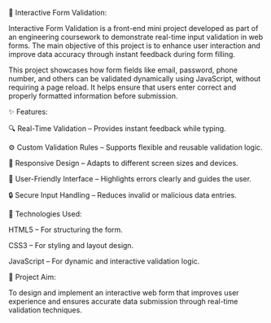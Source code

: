 🧾 Interactive Form Validation:

Interactive Form Validation is a front-end mini project developed as part of an engineering coursework to demonstrate real-time input validation in web forms. The main objective of this project is to enhance user interaction and improve data accuracy through instant feedback during form filling.

This project showcases how form fields like email, password, phone number, and others can be validated dynamically using JavaScript, without requiring a page reload. It helps ensure that users enter correct and properly formatted information before submission.

✨ Features:

🔍 Real-Time Validation – Provides instant feedback while typing.

⚙️ Custom Validation Rules – Supports flexible and reusable validation logic.

🎨 Responsive Design – Adapts to different screen sizes and devices.

💬 User-Friendly Interface – Highlights errors clearly and guides the user.

🔒 Secure Input Handling – Reduces invalid or malicious data entries.

🧠 Technologies Used:

HTML5 – For structuring the form.

CSS3 – For styling and layout design.

JavaScript – For dynamic and interactive validation logic.

🎯 Project Aim:

To design and implement an interactive web form that improves user experience and ensures accurate data submission through real-time validation techniques.
